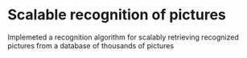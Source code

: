 # Scalable recognition of pictures

Implemeted a recognition algorithm for scalably retrieving recognized pictures from a database of thousands of pictures
